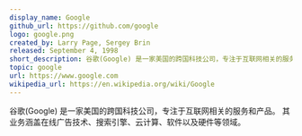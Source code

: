 ```yaml
---
display_name: Google
github_url: https://github.com/google
logo: google.png
created_by: Larry Page, Sergey Brin
released: September 4, 1998
short_description: 谷歌(Google) 是一家美国的跨国科技公司，专注于互联网相关的服务和产品。
topic: google
url: https://www.google.com
wikipedia_url: https://en.wikipedia.org/wiki/Google
---
```

谷歌(Google) 是一家美国的跨国科技公司，专注于互联网相关的服务和产品。
其业务涵盖在线广告技术、搜索引擎、云计算、软件以及硬件等领域。